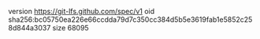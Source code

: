 version https://git-lfs.github.com/spec/v1
oid sha256:bc05750ea226e66ccdda79d7c350cc384d5b5e3619fab1e5852c258d844a3037
size 68095
